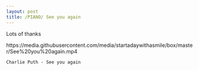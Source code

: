 ```yaml
---
layout: post
title: /PIANO/ See you again
---
```


 Lots of thanks

<style>
	.breakAll{word-break:break-all;}			
</style>
<p class = "breakAll">https://media.githubusercontent.com/media/startadaywithasmile/box/master/See%20you%20again.mp4</p>

`Charlie Puth - See you again` 
